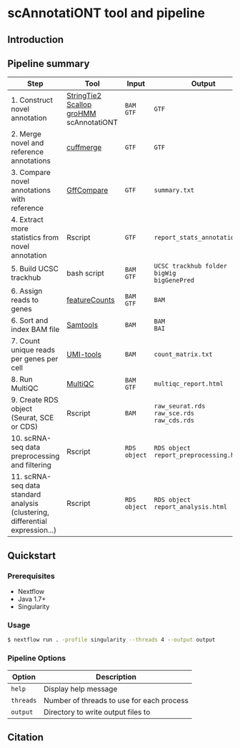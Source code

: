 # scAnnotatiONT tool and pipeline

## Introduction

## Pipeline summary

| Step | Tool | Input | Output |
| -------- | -------- | -------- | -------- |
| 1. Construct novel annotation | [StringTie2](https://ccb.jhu.edu/software/stringtie/) <br> [Scallop](https://github.com/Kingsford-Group/scallop) <br> [groHMM](https://www.bioconductor.org/packages/release/bioc/html/groHMM.html) <br> scAnnotatiONT  | `BAM` <br> `GTF` | `GTF` |
| 2. Merge novel and reference annotations | [cuffmerge](http://cole-trapnell-lab.github.io/cufflinks/cuffmerge/) | `GTF` | `GTF` |
| 3. Compare novel annotations with reference | [GffCompare](https://ccb.jhu.edu/software/stringtie/gffcompare.shtml) | `GTF` | `summary.txt` |
| 4. Extract more statistics from novel annotation | Rscript | `GTF` | `report_stats_annotation.txt` |
| 5. Build UCSC trackhub | bash script | `BAM` <br> `GTF` | `UCSC trackhub folder` <br> `bigWig` <br> `bigGenePred` |
| 6. Assign reads to genes | [featureCounts](http://subread.sourceforge.net/) | `BAM` <br> `GTF` | `BAM` |
| 6. Sort and index BAM file | [Samtools](http://www.htslib.org/) | `BAM` | `BAM` <br> `BAI` |
| 7. Count unique reads per genes per cell | [UMI-tools](https://github.com/CGATOxford/UMI-tools) | `BAM` | `count_matrix.txt` |
| 8. Run MultiQC | [MultiQC](https://multiqc.info/) | `BAM` <br> `GTF` | `multiqc_report.html` |
| 9. Create RDS object (Seurat, SCE or CDS) | Rscript | `BAM` | `raw_seurat.rds` <br> `raw_sce.rds` <br> `raw_cds.rds` |
| 10. scRNA-seq data preprocessing and filtering | Rscript | `RDS object` | `RDS object` <br> `report_preprocessing.html` |
| 11. scRNA-seq data standard analysis (clustering, differential expression...) | Rscript | `RDS object` | `RDS object` <br> `report_analysis.html` |

## Quickstart

### Prerequisites
  - Nextflow
  - Java 1.7+
  - Singularity

### Usage

```bash
$ nextflow run . -profile singularity --threads 4 --output output
```
### Pipeline Options

Option | Description
--------- | -----------
`help` | Display help message
`threads` | Number of threads to use for each process
`output` | Directory to write output files to

## Citation
